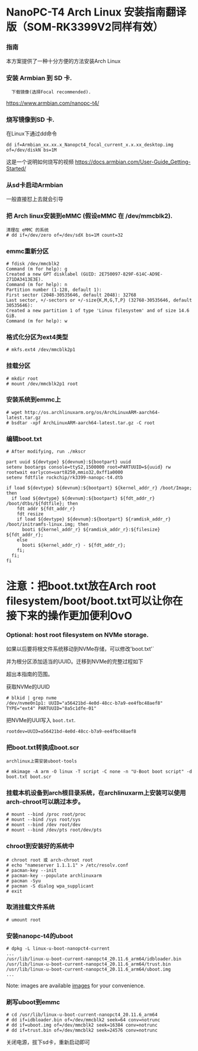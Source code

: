 # NanoPC-T4 Arch Linux 安装指南翻译版（SOM-RK3399V2同样有效）

### 指南
  本方案提供了一种十分方便的方法安装Arch Linux

### 安装 Armbian 到 SD 卡.
      下载镜像(选择Focal recommended).
https://www.armbian.com/nanopc-t4/

### 烧写镜像到SD 卡.

在Linux下通过dd命令

    dd if=Armbian_xx.xx.x_Nanopct4_focal_current_x.x.xx_desktop.img of=/dev/diskN bs=1M

这是一个说明如何烧写的视频
https://docs.armbian.com/User-Guide_Getting-Started/

### 从sd卡启动Armbian

一般直接怼上去就会引导

### 把 Arch linux安装到eMMC (假设eMMC 在 /dev/mmcblk2).
    清理在 eMMC 的系统
    # dd if=/dev/zero of=/dev/sdX bs=1M count=32

### emmc重新分区

```
# fdisk /dev/mmcblk2
Command (m for help): g
Created a new GPT disklabel (GUID: 2E750097-829F-614C-AD9E-271DA3413E3E).
Command (m for help): n
Partition number (1-128, default 1):
First sector (2048-30535646, default 2048): 32768
Last sector, +/-sectors or +/-size{K,M,G,T,P} (32768-30535646, default 30535646):
Created a new partition 1 of type 'Linux filesystem' and of size 14.6 GiB.
Command (m for help): w
```

### 格式化分区为ext4类型

    # mkfs.ext4 /dev/mmcblk2p1

### 挂载分区

```
# mkdir root 
# mount /dev/mmcblk2p1 root
```

### 安装系统到emmc上 

```
# wget http://os.archlinuxarm.org/os/ArchLinuxARM-aarch64-latest.tar.gz
# bsdtar -xpf ArchLinuxARM-aarch64-latest.tar.gz -C root
```

### 编辑boot.txt

```
# After modifying, run ./mkscr

part uuid ${devtype} ${devnum}:${bootpart} uuid
setenv bootargs console=ttyS2,1500000 root=PARTUUID=${uuid} rw rootwait earlycon=uart8250,mmio32,0xff1a0000
setenv fdtfile rockchip/rk3399-nanopc-t4.dtb

if load ${devtype} ${devnum}:${bootpart} ${kernel_addr_r} /boot/Image; then
  if load ${devtype} ${devnum}:${bootpart} ${fdt_addr_r} /boot/dtbs/${fdtfile}; then
    fdt addr ${fdt_addr_r}
    fdt resize
    if load ${devtype} ${devnum}:${bootpart} ${ramdisk_addr_r} /boot/initramfs-linux.img; then
      booti ${kernel_addr_r} ${ramdisk_addr_r}:${filesize} ${fdt_addr_r};
    else
      booti ${kernel_addr_r} - ${fdt_addr_r};
    fi;
  fi;
fi
```

# 注意：把boot.txt放在Arch root filesystem/boot/boot.txt可以让你在接下来的操作更加便利OvO

### Optional: host root filesystem on NVMe storage.

如果以后要将根文件系统移动到NVMe存储，可以修改'boot.txt'`

并为根分区添加适当的UUID。迁移到NVMe的完整过程如下

超出本指南的范围。

获取NVMe的UUID

```
# blkid | grep nvme
/dev/nvme0n1p1: UUID="a56421bd-4e0d-48cc-b7a9-ee4fbc48aef8" TYPE="ext4" PARTUUID="8a5c1dfe-01"
```

把NVMe的UUI写入 `boot.txt`.

    rootdev=UUID=a56421bd-4e0d-48cc-b7a9-ee4fbc48aef8

### 把boot.txt转换成boot.scr 

```
archlinux上需安装uboot-tools

# mkimage -A arm -O linux -T script -C none -n "U-Boot boot script" -d boot.txt boot.scr
```

### 挂载本机设备到arch根目录系统，在archlinuxarm上安装可以使用arch-chroot可以跳过本步。

```
# mount --bind /proc root/proc
# mount --bind /sys root/sys
# mount --bind /dev root/dev
# mount --bind /dev/pts root/dev/pts
```

### chroot到安装好的系统中
```
# chroot root 或 arch-chroot root
# echo "nameserver 1.1.1.1" > /etc/resolv.conf
# pacman-key --init
# pacman-key --populate archlinuxarm
# pacman -Syu
# pacman -S dialog wpa_supplicant
# exit
```

### 取消挂载文件系统

    # umount root

### 安装nanopc-t4的uboot

```
# dpkg -L linux-u-boot-nanopct4-current
...
/usr/lib/linux-u-boot-current-nanopct4_20.11.6_arm64/idbloader.bin
/usr/lib/linux-u-boot-current-nanopct4_20.11.6_arm64/trust.bin
/usr/lib/linux-u-boot-current-nanopct4_20.11.6_arm64/uboot.img
...
```

Note: images are available [images](here) for your convenience.

### 刷写uboot到emmc
```
# cd /usr/lib/linux-u-boot-current-nanopct4_20.11.6_arm64
# dd if=idbloader.bin of=/dev/mmcblk2 seek=64 conv=notrunc
# dd if=uboot.img of=/dev/mmcblk2 seek=16384 conv=notrunc
# dd if=trust.bin of=/dev/mmcblk2 seek=24576 conv=notrunc
```

关闭电源，拔下sd卡，重新启动即可
